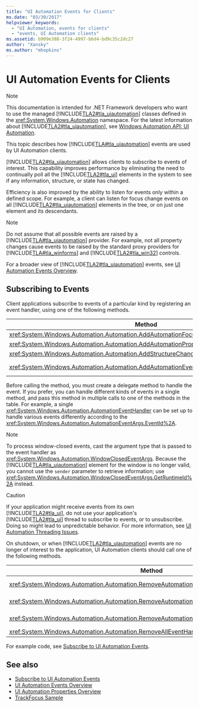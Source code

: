 ```yaml
---
title: "UI Automation Events for Clients"
ms.date: "03/30/2017"
helpviewer_keywords: 
  - "UI Automation, events for clients"
  - "events, UI Automation clients"
ms.assetid: b909e388-3f24-4997-b6d4-bd9c35c2dc27
author: "Xansky"
ms.author: "mhopkins"
---
```

# UI Automation Events for Clients
> [!NOTE]
>  This documentation is intended for .NET Framework developers who want to use the managed [!INCLUDE[TLA2#tla_uiautomation](../../../includes/tla2sharptla-uiautomation-md.md)] classes defined in the <xref:System.Windows.Automation> namespace. For the latest information about [!INCLUDE[TLA2#tla_uiautomation](../../../includes/tla2sharptla-uiautomation-md.md)], see [Windows Automation API: UI Automation](https://go.microsoft.com/fwlink/?LinkID=156746).  
  
 This topic describes how [!INCLUDE[TLA#tla_uiautomation](../../../includes/tlasharptla-uiautomation-md.md)] events are used by UI Automation clients.  
  
 [!INCLUDE[TLA2#tla_uiautomation](../../../includes/tla2sharptla-uiautomation-md.md)] allows clients to subscribe to events of interest. This capability improves performance by eliminating the need to continually poll all the [!INCLUDE[TLA2#tla_ui](../../../includes/tla2sharptla-ui-md.md)] elements in the system to see if any information, structure, or state has changed.  
  
 Efficiency is also improved by the ability to listen for events only within a defined scope. For example, a client can listen for focus change events on all [!INCLUDE[TLA2#tla_uiautomation](../../../includes/tla2sharptla-uiautomation-md.md)] elements in the tree, or on just one element and its descendants.  
  
> [!NOTE]
>  Do not assume that all possible events are raised by a [!INCLUDE[TLA#tla_uiautomation](../../../includes/tlasharptla-uiautomation-md.md)] provider. For example, not all property changes cause events to be raised by the standard proxy providers for [!INCLUDE[TLA#tla_winforms](../../../includes/tlasharptla-winforms-md.md)] and [!INCLUDE[TLA2#tla_win32](../../../includes/tla2sharptla-win32-md.md)] controls.  
  
 For a broader view of [!INCLUDE[TLA2#tla_uiautomation](../../../includes/tla2sharptla-uiautomation-md.md)] events, see [UI Automation Events Overview](../../../docs/framework/ui-automation/ui-automation-events-overview.md).  
  
<a name="Subscribing_to_Events"></a>   
## Subscribing to Events  
 Client applications subscribe to events of a particular kind by registering an event handler, using one of the following methods.  
  
|Method|Event Type|Event Arguments Type|Delegate Type|  
|------------|----------------|--------------------------|-------------------|  
|<xref:System.Windows.Automation.Automation.AddAutomationFocusChangedEventHandler%2A>|Focus change|<xref:System.Windows.Automation.AutomationFocusChangedEventArgs>|<xref:System.Windows.Automation.AutomationFocusChangedEventHandler>|  
|<xref:System.Windows.Automation.Automation.AddAutomationPropertyChangedEventHandler%2A>|Property change|<xref:System.Windows.Automation.AutomationPropertyChangedEventArgs>|<xref:System.Windows.Automation.AutomationPropertyChangedEventHandler>|  
|<xref:System.Windows.Automation.Automation.AddStructureChangedEventHandler%2A>|Structure change|<xref:System.Windows.Automation.StructureChangedEventArgs>|<xref:System.Windows.Automation.StructureChangedEventHandler>|  
|<xref:System.Windows.Automation.Automation.AddAutomationEventHandler%2A>|All other events, identified by an <xref:System.Windows.Automation.AutomationEvent>|<xref:System.Windows.Automation.AutomationEventArgs> or <xref:System.Windows.Automation.WindowClosedEventArgs>|<xref:System.Windows.Automation.AutomationEventHandler>|  
  
 Before calling the method, you must create a delegate method to handle the event. If you prefer, you can handle different kinds of events in a single method, and pass this method in multiple calls to one of the methods in the table. For example, a single <xref:System.Windows.Automation.AutomationEventHandler> can be set up to handle various events differently according to the <xref:System.Windows.Automation.AutomationEventArgs.EventId%2A>.  
  
> [!NOTE]
>  To process window-closed events, cast the argument type that is passed to the event handler as <xref:System.Windows.Automation.WindowClosedEventArgs>. Because the [!INCLUDE[TLA#tla_uiautomation](../../../includes/tlasharptla-uiautomation-md.md)] element for the window is no longer valid, you cannot use the `sender` parameter to retrieve information; use <xref:System.Windows.Automation.WindowClosedEventArgs.GetRuntimeId%2A> instead.  
  
> [!CAUTION]
>  If your application might receive events from its own [!INCLUDE[TLA2#tla_ui](../../../includes/tla2sharptla-ui-md.md)], do not use your application's [!INCLUDE[TLA2#tla_ui](../../../includes/tla2sharptla-ui-md.md)] thread to subscribe to events, or to unsubscribe. Doing so might lead to unpredictable behavior. For more information, see [UI Automation Threading Issues](../../../docs/framework/ui-automation/ui-automation-threading-issues.md).  
  
 On shutdown, or when [!INCLUDE[TLA2#tla_uiautomation](../../../includes/tla2sharptla-uiautomation-md.md)] events are no longer of interest to the application, UI Automation clients should call one of the following methods.  
  
|Method|Description|  
|------------|-----------------|  
|<xref:System.Windows.Automation.Automation.RemoveAutomationEventHandler%2A>|Unregisters an event handler that was registered by using <xref:System.Windows.Automation.Automation.AddAutomationEventHandler%2A>.|  
|<xref:System.Windows.Automation.Automation.RemoveAutomationFocusChangedEventHandler%2A>|Unregisters an event handler that was registered by using <xref:System.Windows.Automation.Automation.AddAutomationFocusChangedEventHandler%2A>.|  
|<xref:System.Windows.Automation.Automation.RemoveAutomationPropertyChangedEventHandler%2A>|Unregisters an event handler that was registered by using <xref:System.Windows.Automation.Automation.AddAutomationPropertyChangedEventHandler%2A>.|  
|<xref:System.Windows.Automation.Automation.RemoveAllEventHandlers%2A>|Unregisters all registered event handlers.|  
  
 For example code, see [Subscribe to UI Automation Events](../../../docs/framework/ui-automation/subscribe-to-ui-automation-events.md).  
  
## See also
- [Subscribe to UI Automation Events](../../../docs/framework/ui-automation/subscribe-to-ui-automation-events.md)
- [UI Automation Events Overview](../../../docs/framework/ui-automation/ui-automation-events-overview.md)
- [UI Automation Properties Overview](../../../docs/framework/ui-automation/ui-automation-properties-overview.md)
- [TrackFocus Sample](https://msdn.microsoft.com/library/4a91c0af-6bb5-4d38-a743-cf136f268fc9)
